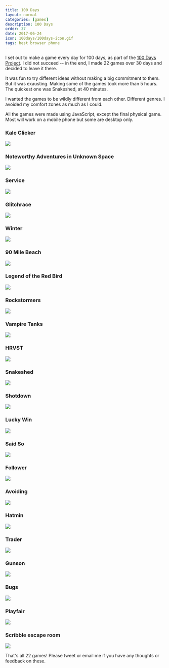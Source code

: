 ```yaml
---
title: 100 Days
layout: normal
categories: [games]
description: 100 Days
order: 37
date: 2017-06-24
icon: 100days/100days-icon.gif
tags: best browser phone
---
```


I set out to make a game every day for 100 days, as part of the <a target="_blank" href="https://100daysproject.co.nz/">100 Days Project</a>. I did not succeed -- in the end, I made 22 games over 30 days and decided to leave it there.

It was fun to try different ideas without making a big commitment to them. But it was exausting. Making some of the games took more than 5 hours. The quickest one was Snakeshed, at 40 minutes.

I wanted the games to be wildly different from each other. Different genres. I avoided my comfort zones as much as I could.

All the games were made using JavaScript, except the final physical game. Most will work on a mobile phone but some are desktop only.

<h3>Kale Clicker</h3><a class="imagelink" href="/100days/kaleclicker"><img src="screens/001 - kale clicker.png"></a>
<h3>Noteworthy Adventures in Unknown Space</h3><a class="imagelink" href="/100days/noteworthyadventures"><img src="screens/002 - noteworthy adventures.png"></a>
<h3>Service</h3><a class="imagelink" href="/100days/service"><img src="screens/003 - service.png"></a>
<h3>Glitchrace</h3><a class="imagelink" href="/100days/glitchrace"><img src="screens/004 - glitchrace.png"></a>
<h3>Winter</h3><a class="imagelink" href="/100days/winter"><img src="screens/005 - winter.png"></a>
<h3>90 Mile Beach</h3><a class="imagelink" href="/100days/90milebeach"><img src="screens/006 - 90milebeach.png"></a>
<h3>Legend of the Red Bird</h3><a class="imagelink" href="/100days/lorb"><img src="screens/007 - lorb.png"></a>
<h3>Rockstormers</h3><a class="imagelink" href="/100days/rockstormers"><img src="screens/008 - rockstormers.png"></a>
<h3>Vampire Tanks</h3><a class="imagelink" href="/100days/vampiretanks"><img src="screens/009 - vampire tanks.png"></a>
<h3>HRVST</h3><a class="imagelink" href="/100days/hrvst"><img src="screens/010 - HRVST.png"></a>
<h3>Snakeshed</h3><a class="imagelink" href="/100days/snakeshed"><img src="screens/011 - snakeshed.png"></a>
<h3>Shotdown</h3><a class="imagelink" href="/100days/shotdown"><img src="screens/012 - shotdown.png"></a>
<h3>Lucky Win</h3><a class="imagelink" href="/100days/luckywin/"><img src="screens/013 - lucky win.png"></a>
<h3>Said So</h3><a class="imagelink" href="/100days/saidso/"><img src="screens/014 - said so.png"></a>
<h3>Follower</h3><a class="imagelink" href="/100days/follower/"><img src="screens/015 - follower.png"></a>
<h3>Avoiding</h3><a class="imagelink" href="/100days/avoiding/"><img src="screens/016 - avoiding.png"></a>
<h3>Hatmin</h3><a class="imagelink" href="/100days/hatmin/"><img src="screens/017 - hatmin.png"></a>
<h3>Trader</h3><a class="imagelink" href="/100days/trader/"><img src="screens/018 - trader.png"></a>
<h3>Gunson</h3><a class="imagelink" href="/100days/gunson/"><img src="screens/019 - gunson.png"></a>
<h3>Bugs</h3><a class="imagelink" href="/100days/bugs/"><img src="screens/020 - bugs.png"></a>
<h3>Playfair</h3><a class="imagelink" href="/100days/playfair/"><img src="screens/021 - playfair.png"></a>
<h3>Scribble escape room</h3><a class="imagelink" href="/100days/scribble/"><img src="screens/022 - scribble.jpg"></a>

That's all 22 games! Please tweet or email me if you have any thoughts or feedback on these.
